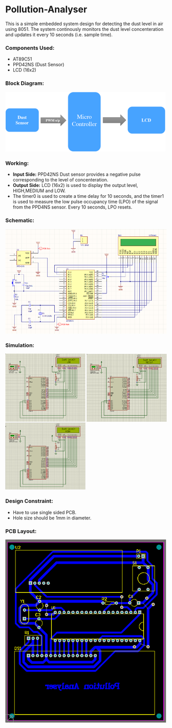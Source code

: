 # Pollution-Analyser

This is a simple embedded system design for detecting the dust level in air using 8051.
The system continously monitors the dust level concenteration and updates it every 10 seconds (i.e. sample time).

### Components Used:

  - AT89C51
  - PPD42NS (Dust Sensor)
  - LCD (16x2)

### Block Diagram:

<img src="img/block_diagram.png" width='500'>

### Working:

  - **Input Side:** PPD42NS Dust sensor provides a negative pulse corresponding to the level of concenteration.
  - **Output Side:** LCD (16x2) is used to display the output level, HIGH,MEDIUM and LOW.
  - The timer0 is used to create a time delay for 10 seconds, and the timer1 is used to measure the low pulse occupancy time (LPO) of the signal from the PPD4NS sensor. Every 10 seconds, LPO resets.

### Schematic:

<img src="img/sch.png">

### Simulation:

<img src="img/proteus_low.png" width='250'/>   <img src="img/proteus_medium.png" width='250'/>   <img src="img/proteus_high.png" width='250'/>

### Design Constraint:

  - Have to use single sided PCB.
  - Hole size should be 1mm in diameter.

### PCB Layout:

<img src="img/pcblayout.png">
